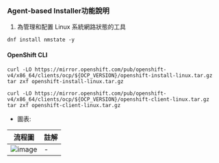 ### Agent-based Installer功能說明
1. 為管理和配置 Linux 系統網路狀態的工具

```
dnf install nmstate -y
```


#### OpenShift CLI 
```
curl -LO https://mirror.openshift.com/pub/openshift-v4/x86_64/clients/ocp/${OCP_VERSION}/openshift-install-linux.tar.gz
tar zxf openshift-install-linux.tar.gz
```
```
curl -LO https://mirror.openshift.com/pub/openshift-v4/x86_64/clients/ocp/${OCP_VERSION}/openshift-client-linux.tar.gz
tar zxf openshift-client-linux.tar.gz
```

- 圖表:

流程圖 | 註解
------|----
![image](https://github.com/gary901213/dco_test/assets/103558648/e18f73cd-dac5-4a79-8d35-889588428ce1) | -
